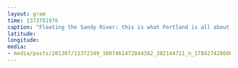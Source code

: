 ```yaml
---
layout: gram
time: 1373781976
caption: "Floating the Sandy River: this is what Portland is all about."
latitude: 
longitude: 
media:
- media/posts/201307/11372349_1607461472844382_382144711_n_17842742860000351.jpg
---
```

